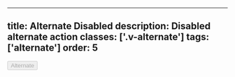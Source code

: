 <!--
 *              © 2025 Visa
 *
 * Licensed under the Apache License, Version 2.0 (the "License");
 * you may not use this file except in compliance with the License.
 * You may obtain a copy of the License at
 *
 *         http://www.apache.org/licenses/LICENSE-2.0
 *
 * Unless required by applicable law or agreed to in writing, software
 * distributed under the License is distributed on an "AS IS" BASIS,
 * WITHOUT WARRANTIES OR CONDITIONS OF ANY KIND, either express or implied.
 * See the License for the specific language governing permissions and
 * limitations under the License.
 *
 -->
---
title: Alternate Disabled 
description: Disabled alternate action 
classes: ['.v-alternate']
tags: ['alternate']
order: 5
---

<div class="v-surface v-surface-secondary v-alternate" style="padding: var(--size-responsive-16); ">
  <button class="v-action v-action-secondary" disabled="" type="button">
    Alternate
  </button>
</div>
